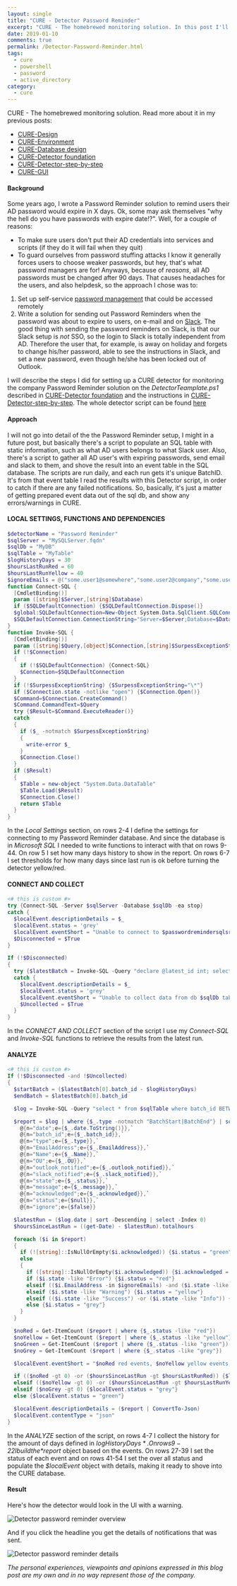 ```yaml
---
layout: single
title: "CURE - Detector Password Reminder"
excerpt: "CURE - The homebrewed monitoring solution. In this post I'll describe the steps for setting up a detector monitoring our homebrewed Password Reminder solution."
date: 2019-01-10
comments: true
permalink: /Detector-Password-Reminder.html
tags:
  - cure
  - powershell
  - password
  - active_directory
category:
  - cure
---
```

CURE - The homebrewed monitoring solution. Read more about it in my previous posts:
- [CURE-Design](/CURE-Design.html)
- [CURE-Environment](/CURE-Environment.html)
- [CURE-Database design](/CURE-Database-design.html)
- [CURE-Detector foundation](/CURE-Detector-foundation.html)
- [CURE-Detector-step-by-step](/CURE-Detector-step-by-step.html)
- [CURE-GUI](/CURE-GUI.html)

#### Background
Some years ago, I wrote a Password Reminder solution to remind users their AD password would expire in X days. Ok, some may ask themselves "why the hell do you have passwords with expire date!?". Well, for a couple of reasons:
- To make sure users don't put their AD credentials into services and scripts (if they do it will fail when they quit)
- To guard ourselves from password stuffing attacks
I know it generally forces users to choose weaker passwords, but hey, that's what password managers are for!
Anyways, because of *reasons*, all AD passwords must be changed after 90 days. That causes headaches for the users, and also helpdesk, so the approach I chose was to:
1. Set up self-service [password management](/Detector-PWM-Health.html) that could be accessed remotely
2. Write a solution for sending out Password Reminders when the password was about to expire to users, on e-mail and on [Slack](/Slack.html).
The good thing with sending the password reminders on Slack, is that our Slack setup is *not* SSO, so the login to Slack is totally independent from AD. Therefore the user that, for example, is away on holiday and forgets to change his/her password, able to see the instructions in Slack, and set a new password, even though he/she has been locked out of Outlook. 

I will describe the steps I did for setting up a CURE detector for monitoring the company Password Reminder solution on the *DetectorTeamplate.ps1* described in [CURE-Detector foundation](/CURE-Detector-foundation.html) and the instructions in [CURE-Detector-step-by-step](/CURE-Detector-step-by-step.html).
The whole detector script can be found [here](https://github.com/bofh-m3/CURE/blob/master/Detectors/RedmineIssues.ps1)

#### Approach
I will not go into detail of the the Password Reminder setup, I might in a future post, but basically there's a script to populate an SQL table with static information, such as what AD users belongs to what Slack user. Also, there's a script to gather all AD user's with expiring passwords, send email and slack to them, and shove the result into an event table in the SQL database. The scripts are run daily, and each run gets it's unique BatchID.
It's from that event table I read the results with this Detector script, in order to catch if there are any failed notifications.
So, basically, it's just a matter of getting prepared event data out of the sql db, and show any errors/warnings in CURE.

#### LOCAL SETTINGS, FUNCTIONS AND DEPENDENCIES
```powershell
$detectorName = "Password Reminder"
$sqlServer = "MySQLServer.fqdn"
$sqlDb = "MyDB"
$sqlTable = "MyTable"
$logHistoryDays = 30
$hoursLastRunRed = 60
$hoursLastRunYellow = 40
$ignoreEmails = @("some.user1@somewhere","some.user2@company","some.user3@company")
function Connect-SQL {
  [CmdletBinding()]
  param ([string]$Server,[string]$Database)
  if ($SQLDefaultConnection) {$SQLDefaultConnection.Dispose()}
  $global:SQLDefaultConnection=New-Object System.Data.SqlClient.SQLConnection
  $SQLDefaultConnection.ConnectionString="Server=$Server;Database=$Database;Integrated Security=True;"
}
function Invoke-SQL {
  [CmdletBinding()]
  param ([string]$Query,[object]$Connection,[string]$SurpessExceptionString)
  if (!$Connection) 
  {
    if (!$SQLDefaultConnection) {Connect-SQL}
    $Connection=$SQLDefaultConnection
  }
  if (!$SurpessExceptionString) {$SurpessExceptionString="\*"}
  if ($Connection.state -notlike "open") {$Connection.Open()}
  $Command=$Connection.CreateCommand()
  $Command.CommandText=$Query
  try {$Result=$Command.ExecuteReader()}
  catch 
  {
    if ($_ -notmatch $SurpessExceptionString)
    {
      write-error $_
    }
    $Connection.Close()
  }
  if ($Result)
  {
    $Table = new-object "System.Data.DataTable"
    $Table.Load($Result)
    $Connection.Close()
    return $Table
  }
}
```
In the *Local Settings* section, on rows 2-4 I define the settings for connecting to my Password Reminder database. And since the database is in *Microsoft SQL* I needed to write functions to interact with that on rows 9-44. On row 5 I set how many days history to show in the report. On rows 6-7 I set thresholds for how many days since last run is ok before turning the detector yellow/red.
  
#### CONNECT AND COLLECT
```powershell
<# this is custom #>
try {Connect-SQL -Server $sqlServer -Database $sqlDb -ea stop}
catch {
  $localEvent.descriptionDetails = $_
  $localEvent.status = 'grey'
  $localEvent.eventShort = "Unable to connect to $passwordremindersqlsrvr"
  $Disconnected = $True
}

If (!$Disconnected)
{
  try {$latestBatch = Invoke-SQL -Query "declare @latest_id int; select @latest_id=MAX(batch_id) from $sqlTable; select batch_id from $sqlTable where batch_id=@latest_id" -ea stop}
  catch {
    $localEvent.descriptionDetails = $_
    $localEvent.status = 'grey'
    $localEvent.eventShort = "Unable to collect data from db $sqlDb table $sqlTable"
    $Uncollected = $True
  }
} 
```
In the *CONNECT AND COLLECT* section of the script I use my *Connect-SQL* and *Invoke-SQL* functions to retrieve the results from the latest run.

#### ANALYZE
```powershell
<# this is custom #>
If (!$Disconnected -and !$Uncollected)
{
  $startBatch = ($latestBatch[0].batch_id - $logHistoryDays)
  $endBatch = $latestBatch[0].batch_id

  $log = Invoke-SQL -Query "select * from $sqlTable where batch_id BETWEEN $startBatch AND $endBatch"

  $report = $log | where {$_.type -notmatch "BatchStart|BatchEnd"} | sort batch_id,date -descending | select `
    @{n="date";e={$_.date.ToString()}},`
    @{n="batch_id";e={$_.batch_id}},`
    @{n="type";e={$_.type}},`
    @{n="EmailAddress";e={$_.EmailAddress}},`
    @{n="Name";e={$_.Name}},`
    @{n="OU";e={$_.OU}},`
    @{n="outlook_notified";e={$_.outlook_notified}},`
    @{n="slack_notified";e={$_.slack_notified}},`
    @{n="state";e={$_.status}},`
    @{n="message";e={$_.message}},`
    @{n="acknowledged";e={$_.acknowledged}},`
    @{n="status";e={$null}},`
    @{n="ignore";e={$false}}

  $latestRun = ($log.date | sort -Descending | select -Index 0)
  $hoursSinceLastRun = ((get-Date) - $latestRun).totalhours

  foreach ($i in $report)
  {
    if (![string]::IsNullOrEmpty($i.acknowledged)) {$i.status = "green"}
    else
    {
      if ([string]::IsNullOrEmpty($i.acknowledged)) {$i.acknowledged = $false}
      if ($i.state -like "Error") {$i.status = "red"}
      elseif (($i.EmailAddress -in $ignoreEmails) -and ($i.state -like "warning")) {$i.status = "green"; $i.ignore = $true}
      elseif ($i.state -like "Warning") {$i.status = "yellow"}
      elseif (($i.state -like "Success") -or ($i.state -like "Info")) {$i.status = "green"}
      else {$i.status = "grey"}
    }
  }

  $noRed = Get-ItemCount ($report | where {$_.status -like "red"})
  $noYellow = Get-ItemCount ($report | where {$_.status -like "yellow"})
  $noGreen = Get-ItemCount ($report | where {$_.status -like "green"})
  $noGrey = Get-ItemCount ($report | where {$_.status -like "grey"})

  $localEvent.eventShort = "$noRed red events, $noYellow yellow events, $noGreen green events, $noGrey grey events, $($latestRun.ToString())"

  if (($noRed -gt 0) -or ($hoursSinceLastRun -gt $hoursLastRunRed)) {$localEvent.status = "red"}
  elseif (($noYellow -gt 0) -or ($hoursSinceLastRun -gt $hoursLastRunYellow)) {$localEvent.status = "yellow"}
  elseif ($noGrey -gt 0) {$localEvent.status = "grey"}
  else {$localEvent.status = "green"}

  $localEvent.descriptionDetails = ($report | ConvertTo-Json)
  $localEvent.contentType = "json"
}
```
In the *ANALYZE* section of the script, on rows 4-7 I collect the history for the amount of days defined in *$logHistoryDays*. On rows 9-22 I build the *$report* object based on the events. On rows 27-39 I set the status of each event and on rows 41-54 I set the over all status and populate the *$localEvent* object with details, making it ready to shove into the CURE database.

#### Result
Here's how the detector would look in the UI with a warning.

![Detector password reminder overview](/assets/images/detector-password-reminder-overview.png)

And if you click the headline you get the details of notifications that was sent.

![Detector password reminder details](/assets/images/detector-password-reminder-details.png)


*The personal experiences, viewpoints and opinions expressed in this blog post are my own and in no way represent those of the company.*




